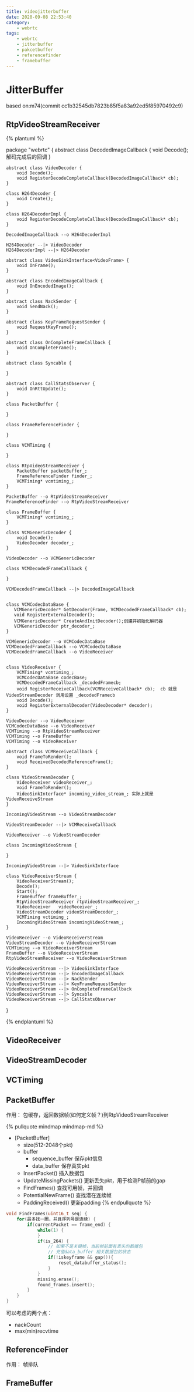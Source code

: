 ```yaml
---
title: videojitterbuffer
date: 2020-09-08 22:53:40
category: 
    - webrtc
tags:
    - webrtc
    - jitterbuffer
    - pakcetbuffer
    - referencefinder
    - framebuffer
---
```



# JitterBuffer

based on:m74(commit cc1b32545db7823b85f5a83a92ed5f85970492c9)

## RtpVideoStreamReceiver

{% plantuml %}

package "webrtc"
{
    abstract class DecodedImageCallback {
        void Decode(); 解码完成后的回调
    }

    abstract class VideoDecoder {
        void Decode();
        void RegisterDecodeCompleteCallback(DecodedImageCallback* cb);
    }

    class H264Decoder {
        void Create();
    }

    class H264DecoderImpl {
        void RegisterDecodeCompleteCallback(DecodedImageCallback* cb);
    }

    DecodedImageCallback --o H264DecoderImpl

    H264Decoder --|> VideoDecoder
    H264DecoderImpl --|> H264Decoder

    abstract class VideoSinkInterface<VideoFrame> {
        void OnFrame();
    }

    abstract class EncodedImageCallback {
        void OnEncodedImage();
    }

    abstract class NackSender {
        void SendNack();
    }

    abstract class KeyFrameRequestSender {
        void RequestKeyFrame();
    }

    abstract class OnCompleteFrameCallback {
        void OnCompleteFrame();
    }

    abstract class Syncable {

    }

    abstract class CallStatsObserver {
        void OnRttUpdate();
    }

    class PacketBuffer {

    }

    class FrameReferenceFinder {

    }

    class VCMTiming {

    }

    class RtpVideoStreamReceiver {
        PacketBuffer packetBuffer_;
        FrameReferenceFinder finder_;
        VCMTiming* vcmtiming_;
    }

    PacketBuffer --o RtpVideoStreamReceiver
    FrameReferenceFinder --o RtpVideoStreamReceiver 

    class FrameBuffer {
        VCMTiming* vcmtiming_;
    }

    class VCMGenericDecoder {
        void Decode();
        VideoDecoder decoder_;
    }

    VideoDecoder --o VCMGenericDecoder

    class VCMDecodedFrameCallback {

    }

    VCMDecodedFrameCallback --|> DecodedImageCallback


    class VCMCodecDataBase {
       VCMGenericDecoder* GetDecoder(Frame, VCMDecodedFrameCallback* cb);
       void RegisterExternalDecoder();
       VCMGenericDecoder* CreateAndInitDecoder();创建并初始化解码器
       VCMGenericDecoder ptr_decoder_;
    }

    VCMGenericDecoder --o VCMCodecDataBase
    VCMDecodedFrameCallback --o VCMCodecDataBase
    VCMDecodedFrameCallback --o VideoReceiver


    class VideoReceiver {
        VCMTiming* vcmtiming_;
        VCMCodecDataBase codecBase;
        VCMDecodedFrameCallback _decodedFramecb; 
        void RegisterReceiveCallback(VCMReceiveCallback* cb);  cb 就是VideoStreamDecoder 调用设置 _decodedFramecb
        void Decode();
        void RegisterExternalDecoder(VideoDecoder* decoder);
    }

    VideoDecoder --o VideoReceiver
    VCMCodecDataBase --o VideoReceiver
    VCMTiming --o RtpVideoStreamReceiver
    VCMTiming --o FrameBuffer
    VCMTiming --o VideoReceiver

    abstract class VCMReceiveCallback {
        void FrameToRender();
        void ReceivedDecodedReferenceFrame();
    }

    class VideoStreamDecoder {
        VideoReceiver videoReceiver_;
        void FrameToRender();
        VideoSinkInterface* incoming_video_stream_; 实际上就是VideoReceiveStream
    }

    IncomingVideoStream --o VideoStreamDecoder

    VideoStreamDecoder --|> VCMReceiveCallback

    VideoReceiver --o VideoStreamDecoder

    class IncomingVideoStream {

    }

    IncomingVideoStream --|> VideoSinkInterface

    class VideoReceiverStream {
        VideoReceiverStream();
        Decode();
        Start();
        FrameBuffer frameBuffer_;
        RtpVideoStreamReceiver rtpVideoStreamReceiver_;
        VideoReceiver   videoReceiver_;
        VideoStreamDecoder videoStreamDecoder_;
        VCMTiming vctiming_;
        IncomingVideoStream incomingVideoStream_;
    }

    VideoReceiver --o VideoReceiverStream
    VideoStreamDecoder --o VideoReceiverStream
    VCMTiming --o VideoReceiverStream
    FrameBuffer --o VideoReceiverStream
    RtpVideoStreamReceiver --o VideoReceiverStream

    VideoReceiverStream --|> VideoSinkInterface
    VideoReceiverStream --|> EncodedImageCallback
    VideoReceiverStream --|> NackSender
    VideoReceiverStream --|> KeyFrameRequestSender
    VideoReceiverStream --|> OnCompleteFrameCallback
    VideoReceiverStream --|> Syncable
    VideoReceiverStream --|> CallStatsObserver
}

{% endplantuml %}

## VideoReceiver

## VideoStreamDecoder

## VCTiming

## PacketBuffer

作用： 包缓存，返回数据帧(如何定义帧？)到RtpVideoStreamReceiver

{% pullquote mindmap mindmap-md %}
- [PacketBuffer]
  - size(512-2048个pkt)
  - buffer
    - sequence_buffer 保存pkt信息
    - data_buffer 保存真实pkt
  - InsertPacket() 插入数据包
  - UpdateMissingPackets() 更新丢失pkt，用于检测P帧前的gap
  - FindFrames() 查找可用帧，并回调
  - PotentialNewFrame() 查找潜在连续帧
  - PaddingReceived() 更新padding
{% endpullquote %}

```c++
void FindFrames(uint16_t seq) {
    for(最多找一圈，并且序列号是连续) {
        if(currentPacket == frame_end) {
            while(1) {
            }
            if(is_264) {
                // 如果不是关键帧，当前帧前面有丢失的数据包
                // 充值data_buffer 相关数据包的状态
                if(!iskeyframe && gap()){
                    reset_databuffer_status();
                }
            }
            missing.erase();
            found_frames.insert();
        }
    }
}
```
可以考虑的两个点：
* nackCount
* max(min)recvtime

## ReferenceFinder

作用： 帧排队
## FrameBuffer
